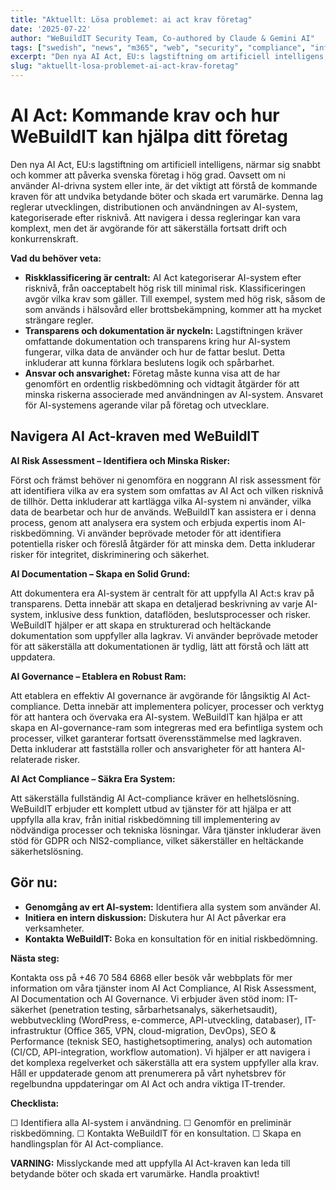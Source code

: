 ```yaml
---
title: "Aktuellt: Lösa problemet: ai act krav företag"
date: '2025-07-22'
author: "WeBuildIT Security Team, Co-authored by Claude & Gemini AI"
tags: ["swedish", "news", "m365", "web", "security", "compliance", "infrastructure"]
excerpt: "Den nya AI Act, EU:s lagstiftning om artificiell intelligens, närmar sig snabbt och kommer att påverka svenska företag i..."
slug: "aktuellt-losa-problemet-ai-act-krav-foretag"
---
```

# AI Act: Kommande krav och hur WeBuildIT kan hjälpa ditt företag

Den nya AI Act, EU:s lagstiftning om artificiell intelligens, närmar sig snabbt och kommer att påverka svenska företag i hög grad.  Oavsett om ni använder AI-drivna system eller inte, är det viktigt att förstå de kommande kraven för att undvika betydande böter och skada ert varumärke.  Denna lag reglerar utvecklingen, distributionen och användningen av AI-system, kategoriserade efter risknivå.  Att navigera i dessa regleringar kan vara komplext, men det är avgörande för att säkerställa fortsatt drift och konkurrenskraft.


**Vad du behöver veta:**

* **Riskklassificering är centralt:** AI Act kategoriserar AI-system efter risknivå, från oacceptabelt hög risk till minimal risk.  Klassificeringen avgör vilka krav som gäller.  Till exempel, system med hög risk, såsom de som används i hälsovård eller brottsbekämpning, kommer att ha mycket strängare regler.
* **Transparens och dokumentation är nyckeln:**  Lagstiftningen kräver omfattande dokumentation och transparens kring hur AI-system fungerar, vilka data de använder och hur de fattar beslut. Detta inkluderar att kunna förklara beslutens logik och spårbarhet.
* **Ansvar och ansvarighet:**  Företag måste kunna visa att de har genomfört en ordentlig riskbedömning och vidtagit åtgärder för att minska riskerna associerade med användningen av AI-system.  Ansvaret för AI-systemens agerande vilar på företag och utvecklare.


## Navigera AI Act-kraven med WeBuildIT

**AI Risk Assessment – Identifiera och Minska Risker:**

Först och främst behöver ni genomföra en noggrann AI risk assessment för att identifiera vilka av era system som omfattas av AI Act och vilken risknivå de tillhör.  Detta inkluderar att kartlägga vilka AI-system ni använder, vilka data de bearbetar och hur de används.  WeBuildIT kan assistera er i denna process, genom att analysera era system och erbjuda expertis inom AI-riskbedömning. Vi använder beprövade metoder för att identifiera potentiella risker och föreslå åtgärder för att minska dem.  Detta inkluderar risker för integritet, diskriminering och säkerhet.

**AI Documentation – Skapa en Solid Grund:**

Att dokumentera era AI-system är centralt för att uppfylla AI Act:s krav på transparens.  Detta innebär att skapa en detaljerad beskrivning av varje AI-system, inklusive dess funktion, dataflöden, beslutsprocesser och risker. WeBuildIT hjälper er att skapa en strukturerad och heltäckande dokumentation som uppfyller alla lagkrav.  Vi använder beprövade metoder för att säkerställa att dokumentationen är tydlig, lätt att förstå och lätt att uppdatera.


**AI Governance – Etablera en Robust Ram:**

Att etablera en effektiv AI governance är avgörande för långsiktig AI Act-compliance.  Detta innebär att implementera policyer, processer och verktyg för att hantera och övervaka era AI-system.  WeBuildIT kan hjälpa er att skapa en AI-governance-ram som integreras med era befintliga system och processer, vilket garanterar fortsatt överensstämmelse med lagkraven. Detta inkluderar att fastställa roller och ansvarigheter för att hantera AI-relaterade risker.


**AI Act Compliance – Säkra Era System:**

Att säkerställa fullständig AI Act-compliance kräver en helhetslösning. WeBuildIT erbjuder ett komplett utbud av tjänster för att hjälpa er att uppfylla alla krav, från initial riskbedömning till implementering av nödvändiga processer och tekniska lösningar. Våra tjänster inkluderar även stöd för GDPR och NIS2-compliance, vilket säkerställer en heltäckande säkerhetslösning.


## Gör nu:

* **Genomgång av ert AI-system:** Identifiera alla system som använder AI.
* **Initiera en intern diskussion:** Diskutera hur AI Act påverkar era verksamheter.
* **Kontakta WeBuildIT:** Boka en konsultation för en initial riskbedömning.

**Nästa steg:**

Kontakta oss på +46 70 584 6868 eller besök vår webbplats för mer information om våra tjänster inom AI Act Compliance, AI Risk Assessment, AI Documentation och AI Governance.  Vi erbjuder även stöd inom: IT-säkerhet (penetration testing, sårbarhetsanalys, säkerhetsaudit), webbutveckling (WordPress, e-commerce, API-utveckling, databaser), IT-infrastruktur (Office 365, VPN, cloud-migration, DevOps), SEO & Performance (teknisk SEO, hastighetsoptimering, analys) och automation (CI/CD, API-integration, workflow automation).  Vi hjälper er att navigera i det komplexa regelverket och säkerställa att era system uppfyller alla krav.  Håll er uppdaterade genom att prenumerera på vårt nyhetsbrev för regelbundna uppdateringar om AI Act och andra viktiga IT-trender.


**Checklista:**

☐ Identifiera alla AI-system i användning.
☐ Genomför en preliminär riskbedömning.
☐ Kontakta WeBuildIT för en konsultation.
☐ Skapa en handlingsplan för AI Act-compliance.

**VARNING:** Misslyckande med att uppfylla AI Act-kraven kan leda till betydande böter och skada ert varumärke.  Handla proaktivt!
